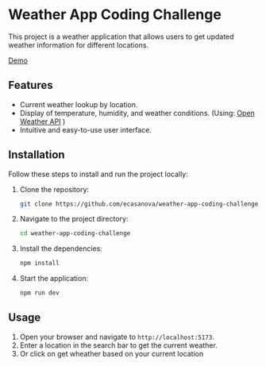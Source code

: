 # Weather App Coding Challenge

This project is a weather application that allows users to get updated weather information for different locations.

[Demo](https://weather-app-coding-challenge.vercel.app)


## Features

- Current weather lookup by location.
- Display of temperature, humidity, and weather conditions. (Using: [Open Weather API](https://openweathermap.org) )
- Intuitive and easy-to-use user interface.

## Installation

Follow these steps to install and run the project locally:

1. Clone the repository:

    ```bash
    git clone https://github.com/ecasanova/weather-app-coding-challenge.git
    ```

2. Navigate to the project directory:

    ```bash
    cd weather-app-coding-challenge
    ```

3. Install the dependencies:

    ```bash
    npm install
    ```

4. Start the application:

    ```bash
    npm run dev
    ```

## Usage

1. Open your browser and navigate to `http://localhost:5173`.
2. Enter a location in the search bar to get the current weather.
3. Or click on get wheather based on your current location
